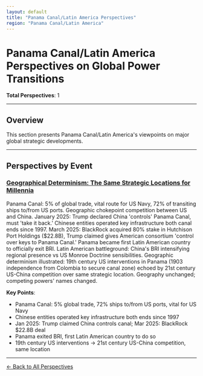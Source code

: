 ```yaml
---
layout: default
title: "Panama Canal/Latin America Perspectives"
region: "Panama Canal/Latin America"
---
```


# Panama Canal/Latin America Perspectives on Global Power Transitions

**Total Perspectives**: 1

---

## Overview

This section presents Panama Canal/Latin America's viewpoints on major global strategic developments.

---

## Perspectives by Event

### [Geographical Determinism: The Same Strategic Locations for Millennia](/events/geographical-determinism-the-same-strategic-locations-for-millennia)

Panama Canal: 5% of global trade, vital route for US Navy, 72% of transiting ships to/from US ports. Geographic chokepoint competition between US and China. January 2025: Trump declared China 'controls' Panama Canal, must 'take it back.' Chinese entities operated key infrastructure both canal ends since 1997. March 2025: BlackRock acquired 80% stake in Hutchison Port Holdings ($22.8B), Trump claimed gives American consortium 'control over keys to Panama Canal.' Panama became first Latin American country to officially exit BRI. Latin American battleground: China's BRI intensifying regional presence vs US Monroe Doctrine sensibilities. Geographic determinism illustrated: 19th century US interventions in Panama (1903 independence from Colombia to secure canal zone) echoed by 21st century US-China competition over same strategic location. Geography unchanged; competing powers' names changed.

**Key Points**:
- Panama Canal: 5% global trade, 72% ships to/from US ports, vital for US Navy
- Chinese entities operated key infrastructure both ends since 1997
- Jan 2025: Trump claimed China controls canal; Mar 2025: BlackRock $22.8B deal
- Panama exited BRI, first Latin American country to do so
- 19th century US interventions → 21st century US-China competition, same location

---


[← Back to All Perspectives](/perspectives/)
